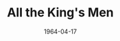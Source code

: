 ---
title: All the King's Men
date: 1964-04-17
closing_date: 1964-04-25
layout: productions
featured_image:
image_caption:
image_credit:
playbill:
category:
Theatre: Theatre Jacksonville
Venue: Little Theatre
cast:
- Professor: Budd T. Porter
- Tiny Duffy: Marshall Grauer
- William Larsen: Randy Rushing
- Tom Stark: Thomas Keating
- Man: Charles Bartling
- Jack Burden: Jerry Allen
- Anne Stanton: Olivia Rusinek
- Lucy Stark: Mardie Kelly
- Dr. Adam Stanton: Roger Pugh
- Judge Irwin: Raymond Winstead
- Sugar Boy: Tim McManus
- Sadie Burke: Terry McIntyre
- Willie Stark: Harold Bergman
- Mother of Jack Burden: Rosalie Bergman
- Slade: Ernest Goldsmith
- Frey: Charles Bartling
- Crowd:
  - Bambi Bowen
  - Annette Grauer
  - Carolyn Lieder
  - John Skye
  - Ernest Goldsmith
crew:
- Director: George Ballis
- Technical Director: Chase Ambler
- Set Designer: Russell Hicken
- Stage Manager: Leni Bessett
- Lighting:
  - Chase Ambler
  - Peggy Miller
- Sound:
  - Madge Bruner
  - Roger Smith
- Costumes: Frank Ridge
- Properties:
  - Carolyn Lieder
  - Gladys Dale
  - Esther Barnes
  - Helen Cochran
  - Eula Walters
  - Beverly Fink
  - Ruth Glezen
  - Mary Holland
  - Del Kantor
  - Ed Poole
- Make-up:
  - Ellen Black
  - Marshall Grauer
  - Mardie Kelly
- Set Crew:
  - Ernie Cornelius
  - Galdys M. Dale
  - Peggy Miller
  - Ed Poole
  - Connie Ambler
  - Tim McManus
  - Ernest Goldsmith
  - Jill Bergman
  - John Skye
external_links:
---